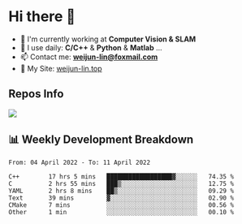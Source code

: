 # Hi there 👋

<!--
**Weijun-Lin/Weijun-Lin** is a ✨ _special_ ✨ repository because its `README.md` (this file) appears on your GitHub profile.

Here are some ideas to get you started:

- 🔭 I’m currently working on ...
- 🌱 I’m currently learning ...
- 👯 I’m looking to collaborate on ...
- 🤔 I’m looking for help with ...
- 💬 Ask me about ...
- 📫 How to reach me: ...
- 😄 Pronouns: ...
- ⚡ Fun fact: ...
-->

- 🏢 I'm currently working at **Computer Vision & SLAM**
- 🚀 I use daily: **C/C++** & **Python** & **Matlab** ...
- 📫 Contact me: **weijun-lin@foxmail.com**
- 🔗 My Site: [weijun-lin.top](https://weijun-lin.top/p)

  

## Repos Info
![](https://github-readme-stats.vercel.app/api?username=Weijun-Lin&theme=cobalt)

## 📊 Weekly Development Breakdown

<!--START_SECTION:waka-->

```text
From: 04 April 2022 - To: 11 April 2022

C++        17 hrs 5 mins   ██████████████████▓░░░░░░   74.35 %
C          2 hrs 55 mins   ███▒░░░░░░░░░░░░░░░░░░░░░   12.75 %
YAML       2 hrs 8 mins    ██▒░░░░░░░░░░░░░░░░░░░░░░   09.29 %
Text       39 mins         ▓░░░░░░░░░░░░░░░░░░░░░░░░   02.90 %
CMake      7 mins          ░░░░░░░░░░░░░░░░░░░░░░░░░   00.56 %
Other      1 min           ░░░░░░░░░░░░░░░░░░░░░░░░░   00.10 %
```

<!--END_SECTION:waka-->
